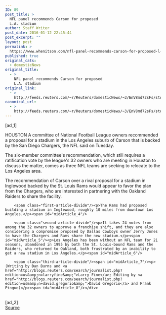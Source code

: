 ```yaml
---
ID: 89
post_title: >
  NFL panel recommends Carson for proposed
  L.A. stadium
author: Staff Writer
post_date: 2016-01-12 22:45:44
post_excerpt: ""
layout: post
permalink: >
  https://www.whenitson.com/nfl-panel-recommends-carson-for-proposed-l-a-stadium/
published: true
original_cats:
  - domesticNews
original_title:
  - >
    NFL panel recommends Carson for proposed
    L.A. stadium
original_link:
  - >
    http://feeds.reuters.com/~r/Reuters/domesticNews/~3/EnV8md72sFs/story01.htm
canonical_url:
  - >
    http://feeds.reuters.com/~r/Reuters/domesticNews/~3/EnV8md72sFs/story01.htm
---
```

 [ad_1]
<br><div id="articleText">
<span id="midArticle_start"/>

<span id="midArticle_0"/><span class="focusParagraph" readability="4"><p><span class="articleLocation">HOUSTON</span> A committee of National Football League owners recommended a proposal for a stadium in the Los Angeles suburb of Carson that is backed by the San Diego Chargers, the NFL said on Tuesday.</p></span><span id="midArticle_1"/><p>The six-member committee's recommendation, which still requires a ratification vote by the league's 32 owners who are meeting in Houston to discuss the matter, comes as three NFL teams are seeking to relocate to the Los Angeles area.</p><span id="midArticle_2"/><p>The recommendation of Carson over a rival proposal for a stadium in Inglewood backed by the St. Louis Rams would appear to favor the plan from the Chargers, who are interested in partnering with the Oakland Raiders to share the facility.</p><span id="midArticle_3"/>
        
        <span class="first-article-divide"/><p>The Rams had proposed building a stadium in Inglewood, roughly 10 miles from downtown Los Angeles.</p><span id="midArticle_4"/>
        
        <span class="second-article-divide"/><p>It takes 24 votes from among the 32 owners to approve a franchise shift, and they are also considering a compromise proposed by Dallas Cowboys owner Jerry Jones to have the Chargers and Rams share the new stadium.</p><span id="midArticle_5"/><p>Los Angeles has been without an NFL team for 21 seasons, abandoned in 1995 by both the St. Louis-bound Rams and the Raiders, who returned to Oakland, both frustrated by an inability to get a new stadium in Los Angeles.</p><span id="midArticle_6"/>
        
        <span class="third-article-divide"/><span id="midArticle_7"/><p> (Writing by Dan Burns and <a href="http://blogs.reuters.com/search/journalist.php?edition=us&amp;n=larryfine&amp;">Larry Fine</a>; Editing by <a href="http://blogs.reuters.com/search/journalist.php?edition=us&amp;n=david.gregorio&amp;">David Gregorio</a> and Frank Pingue)</p><span id="midArticle_8"/></div>
<br>[ad_2]
<br><a href="http://feeds.reuters.com/~r/Reuters/domesticNews/~3/EnV8md72sFs/story01.htm">Source </a>